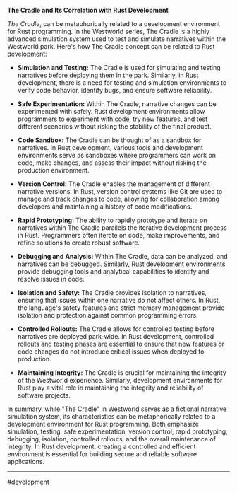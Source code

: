**The Cradle and Its Correlation with Rust Development**

_The Cradle_, can be metaphorically related to a development environment for Rust programming. In the Westworld series, The Cradle is a highly advanced simulation system used to test and simulate narratives within the Westworld park. Here's how The Cradle concept can be related to Rust development:

- **Simulation and Testing:** The Cradle is used for simulating and testing narratives before deploying them in the park. Similarly, in Rust development, there is a need for testing and simulation environments to verify code behavior, identify bugs, and ensure software reliability.
    
- **Safe Experimentation:** Within The Cradle, narrative changes can be experimented with safely. Rust development environments allow programmers to experiment with code, try new features, and test different scenarios without risking the stability of the final product.
    
- **Code Sandbox:** The Cradle can be thought of as a sandbox for narratives. In Rust development, various tools and development environments serve as sandboxes where programmers can work on code, make changes, and assess their impact without risking the production environment.
    
- **Version Control:** The Cradle enables the management of different narrative versions. In Rust, version control systems like Git are used to manage and track changes to code, allowing for collaboration among developers and maintaining a history of code modifications.
    
- **Rapid Prototyping:** The ability to rapidly prototype and iterate on narratives within The Cradle parallels the iterative development process in Rust. Programmers often iterate on code, make improvements, and refine solutions to create robust software.
    
- **Debugging and Analysis:** Within The Cradle, data can be analyzed, and narratives can be debugged. Similarly, Rust development environments provide debugging tools and analytical capabilities to identify and resolve issues in code.
    
- **Isolation and Safety:** The Cradle provides isolation to narratives, ensuring that issues within one narrative do not affect others. In Rust, the language's safety features and strict memory management provide isolation and protection against common programming errors.
    
- **Controlled Rollouts:** The Cradle allows for controlled testing before narratives are deployed park-wide. In Rust development, controlled rollouts and testing phases are essential to ensure that new features or code changes do not introduce critical issues when deployed to production.
    
- **Maintaining Integrity:** The Cradle is crucial for maintaining the integrity of the Westworld experience. Similarly, development environments for Rust play a vital role in maintaining the integrity and reliability of software projects.
    

In summary, while "The Cradle" in Westworld serves as a fictional narrative simulation system, its characteristics can be metaphorically related to a development environment for Rust programming. Both emphasize simulation, testing, safe experimentation, version control, rapid prototyping, debugging, isolation, controlled rollouts, and the overall maintenance of integrity. In Rust development, creating a controlled and efficient environment is essential for building secure and reliable software applications.


---
#development 

